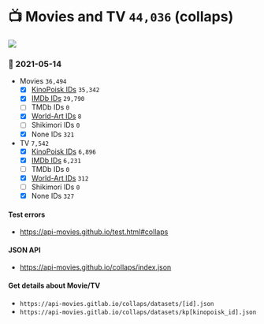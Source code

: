 # :tv: Movies and TV `44,036` (collaps)

<a href="https://API-Movies.github.io"><img src="https://API-Movies.github.io/banner.png?cache"></a>

### :date: 2021-05-14
- Movies `36,494`
  - [x] <a href="https://API-Movies.github.io/collaps/movie_kinopoisk_ids.json">KinoPoisk IDs</a> `35,342`
  - [x] <a href="https://API-Movies.github.io/collaps/movie_imdb_ids.json">IMDb IDs</a> `29,790`
  - [ ] TMDb IDs `0`
  - [x] <a href="https://API-Movies.github.io/collaps/movie_world_art_ids.json">World-Art IDs</a> `8`
  - [ ] Shikimori IDs `0`
  - [x] None IDs `321`
- TV `7,542`
  - [x] <a href="https://API-Movies.github.io/collaps/tv_kinopoisk_ids.json">KinoPoisk IDs</a> `6,896`
  - [x] <a href="https://API-Movies.github.io/collaps/tv_imdb_ids.json">IMDb IDs</a> `6,231`
  - [ ] TMDb IDs `0`
  - [x] <a href="https://API-Movies.github.io/collaps/tv_world_art_ids.json">World-Art IDs</a> `312`
  - [ ] Shikimori IDs `0`
  - [x] None IDs `327`
#### Test errors
- <a href='https://api-movies.github.io/test.html#collaps'>https://api-movies.github.io/test.html#collaps</a>
#### JSON API
- <a href='https://api-movies.github.io/collaps/index.json'>https://api-movies.github.io/collaps/index.json</a>
#### Get details about Movie/TV
- `https://api-movies.gitlab.io/collaps/datasets/[id].json`
- `https://api-movies.gitlab.io/collaps/datasets/kp[kinopoisk_id].json`
